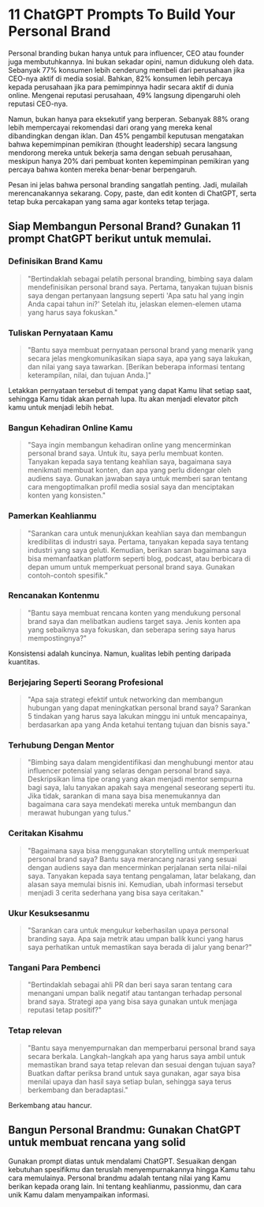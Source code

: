 # 11 ChatGPT Prompts To Build Your Personal Brand

Personal branding bukan hanya untuk para influencer, CEO atau founder juga membutuhkannya. Ini bukan sekadar opini, namun didukung oleh data. Sebanyak 77% konsumen lebih cenderung membeli dari perusahaan jika CEO-nya aktif di media sosial. Bahkan, 82% konsumen lebih percaya kepada perusahaan jika para pemimpinnya hadir secara aktif di dunia online. Mengenai reputasi perusahaan, 49% langsung dipengaruhi oleh reputasi CEO-nya.

Namun, bukan hanya para eksekutif yang berperan. Sebanyak 88% orang lebih mempercayai rekomendasi dari orang yang mereka kenal dibandingkan dengan iklan. Dan 45% pengambil keputusan mengatakan bahwa kepemimpinan pemikiran (thought leadership) secara langsung mendorong mereka untuk bekerja sama dengan sebuah perusahaan, meskipun hanya 20% dari pembuat konten kepemimpinan pemikiran yang percaya bahwa konten mereka benar-benar berpengaruh.

Pesan ini jelas bahwa personal branding sangatlah penting. Jadi, mulailah merencanakannya sekarang. Copy, paste, dan edit konten di ChatGPT, serta tetap buka percakapan yang sama agar konteks tetap terjaga.

## Siap Membangun Personal Brand? Gunakan 11 prompt ChatGPT berikut untuk memulai.

### Definisikan Brand Kamu

> "Bertindaklah sebagai pelatih personal branding, bimbing saya dalam mendefinisikan personal brand saya. Pertama, tanyakan tujuan bisnis saya dengan pertanyaan langsung seperti 'Apa satu hal yang ingin Anda capai tahun ini?' Setelah itu, jelaskan elemen-elemen utama yang harus saya fokuskan."

### Tuliskan Pernyataan Kamu

> "Bantu saya membuat pernyataan personal brand yang menarik yang secara jelas mengkomunikasikan siapa saya, apa yang saya lakukan, dan nilai yang saya tawarkan. [Berikan beberapa informasi tentang keterampilan, nilai, dan tujuan Anda.]"

Letakkan pernyataan tersebut di tempat yang dapat Kamu lihat setiap saat, sehingga Kamu tidak akan pernah lupa. Itu akan menjadi elevator pitch kamu untuk menjadi lebih hebat.

### Bangun Kehadiran Online Kamu

> "Saya ingin membangun kehadiran online yang mencerminkan personal brand saya. Untuk itu, saya perlu membuat konten. Tanyakan kepada saya tentang keahlian saya, bagaimana saya menikmati membuat konten, dan apa yang perlu didengar oleh audiens saya. Gunakan jawaban saya untuk memberi saran tentang cara mengoptimalkan profil media sosial saya dan menciptakan konten yang konsisten."

### Pamerkan Keahlianmu

> "Sarankan cara untuk menunjukkan keahlian saya dan membangun kredibilitas di industri saya. Pertama, tanyakan kepada saya tentang industri yang saya geluti. Kemudian, berikan saran bagaimana saya bisa memanfaatkan platform seperti blog, podcast, atau berbicara di depan umum untuk memperkuat personal brand saya. Gunakan contoh-contoh spesifik."

### Rencanakan Kontenmu

> "Bantu saya membuat rencana konten yang mendukung personal brand saya dan melibatkan audiens target saya. Jenis konten apa yang sebaiknya saya fokuskan, dan seberapa sering saya harus mempostingnya?"

Konsistensi adalah kuncinya. Namun, kualitas lebih penting daripada kuantitas.

### Berjejaring Seperti Seorang Profesional

> "Apa saja strategi efektif untuk networking dan membangun hubungan yang dapat meningkatkan personal brand saya? Sarankan 5 tindakan yang harus saya lakukan minggu ini untuk mencapainya, berdasarkan apa yang Anda ketahui tentang tujuan dan bisnis saya."

### Terhubung Dengan Mentor

> "Bimbing saya dalam mengidentifikasi dan menghubungi mentor atau influencer potensial yang selaras dengan personal brand saya. Deskripsikan lima tipe orang yang akan menjadi mentor sempurna bagi saya, lalu tanyakan apakah saya mengenal seseorang seperti itu. Jika tidak, sarankan di mana saya bisa menemukannya dan bagaimana cara saya mendekati mereka untuk membangun dan merawat hubungan yang tulus."

### Ceritakan Kisahmu

> "Bagaimana saya bisa menggunakan storytelling untuk memperkuat personal brand saya? Bantu saya merancang narasi yang sesuai dengan audiens saya dan mencerminkan perjalanan serta nilai-nilai saya. Tanyakan kepada saya tentang pengalaman, latar belakang, dan alasan saya memulai bisnis ini. Kemudian, ubah informasi tersebut menjadi 3 cerita sederhana yang bisa saya ceritakan."

### Ukur Kesuksesanmu

> "Sarankan cara untuk mengukur keberhasilan upaya personal branding saya. Apa saja metrik atau umpan balik kunci yang harus saya perhatikan untuk memastikan saya berada di jalur yang benar?"

### Tangani Para Pembenci

> "Bertindaklah sebagai ahli PR dan beri saya saran tentang cara menangani umpan balik negatif atau tantangan terhadap personal brand saya. Strategi apa yang bisa saya gunakan untuk menjaga reputasi tetap positif?"

### Tetap relevan

> "Bantu saya menyempurnakan dan memperbarui personal brand saya secara berkala. Langkah-langkah apa yang harus saya ambil untuk memastikan brand saya tetap relevan dan sesuai dengan tujuan saya? Buatkan daftar periksa brand untuk saya gunakan, agar saya bisa menilai upaya dan hasil saya setiap bulan, sehingga saya terus berkembang dan beradaptasi."

Berkembang atau hancur.

## Bangun Personal Brandmu: Gunakan ChatGPT untuk membuat rencana yang solid

Gunakan prompt diatas untuk mendalami ChatGPT. Sesuaikan dengan kebutuhan spesifikmu dan teruslah menyempurnakannya hingga Kamu tahu cara memulainya. Personal brandmu adalah tentang nilai yang Kamu berikan kepada orang lain. Ini tentang keahlianmu, passionmu, dan cara unik Kamu dalam menyampaikan informasi.
